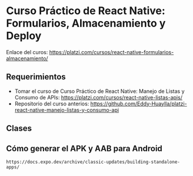 # Curso Práctico de React Native: Formularios, Almacenamiento y Deploy

Enlace del curos: https://platzi.com/cursos/react-native-formularios-almacenamiento/


## Requerimientos

* Tomar el curso de Curso Práctico de React Native: Manejo de Listas y Consumo de APIs: https://platzi.com/cursos/react-native-listas-apis/
* Repositorio del curso anterios: https://github.com/Eddy-Huaylla/platzi-react-native-manejo-listas-y-consumo-api



## Clases

## Cómo generar el APK y AAB para Android

	https://docs.expo.dev/archive/classic-updates/building-standalone-apps/

